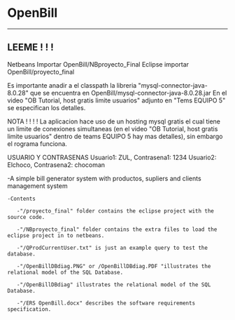 # OpenBill
--------------------------------------------------------------
LEEME ! ! ! 
--------------------------------------------------------------
Netbeans
Importar OpenBill/NBproyecto_Final
Eclipse
importar OpenBill/proyecto_final

Es importante anadir a el classpath la libreria "mysql-connector-java-8.0.28" 
que se encuentra en OpenBill/mysql-connector-java-8.0.28.jar
En el video "OB Tutorial, host gratis limite usuarios" adjunto 
en "Tems EQUIPO 5" se especifican los detalles.

NOTA ! ! ! !
La aplicacion hace uso de un hosting mysql gratis el cual tiene 
un limite de conexiones simultaneas (en el video "OB Tutorial, 
host gratis limite usuarios" dentro de teams EQUIPO 5 hay mas detalles), 
sin embargo el rograma funciona.

USUARIO Y CONTRASENAS
Usuario1: ZUL, Contrasena1: 1234
Usuario2: Elchoco, Contrasena2: chocoman


 -A simple bill generator system with productos, supliers and clients management system

    -Contents

       -"/proyecto_final" folder contains the eclipse project with the source code.

       -"/NBproyecto_final" folder contains the extra files to load the eclipse project in to netbeans.

       -"/QProdCurrentUser.txt" is just an example query to test the database.
       
       -"/OpenBillDBdiag.PNG" or /OpenBillDBdiag.PDF "illustrates the relational model of the SQL Database.
       
       -"/OpenBillDBdiag" illustrates the relational model of the SQL Database.
       
       -"/ERS OpenBill.docx" describes the software requirements specification.
